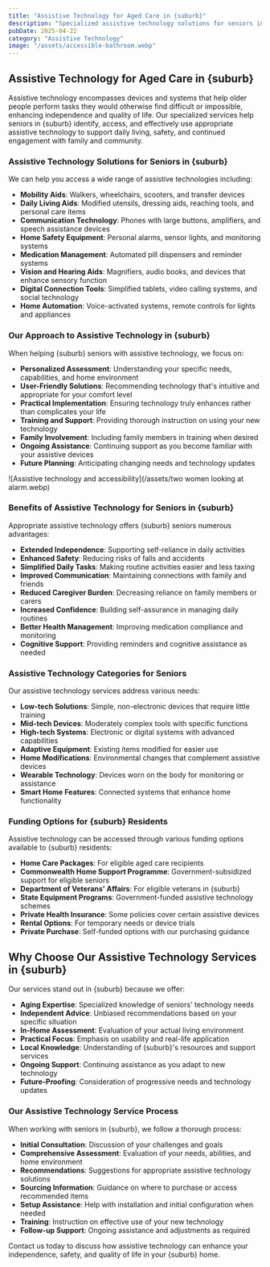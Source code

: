 ```yaml
---
title: "Assistive Technology for Aged Care in {suburb}"
description: "Specialized assistive technology solutions for seniors in {suburb} to enhance independence, safety, and quality of life. Our expert team helps assess, source, and implement appropriate assistive devices for your specific needs."
pubDate: 2025-04-22
category: "Assistive Technology"
image: "/assets/accessible-bathroom.webp"
---
```


## Assistive Technology for Aged Care in {suburb}

Assistive technology encompasses devices and systems that help older people perform tasks they would otherwise find difficult or impossible, enhancing independence and quality of life. Our specialized services help seniors in {suburb} identify, access, and effectively use appropriate assistive technology to support daily living, safety, and continued engagement with family and community.

### Assistive Technology Solutions for Seniors in {suburb}

We can help you access a wide range of assistive technologies including:

- **Mobility Aids**: Walkers, wheelchairs, scooters, and transfer devices
- **Daily Living Aids**: Modified utensils, dressing aids, reaching tools, and personal care items
- **Communication Technology**: Phones with large buttons, amplifiers, and speech assistance devices
- **Home Safety Equipment**: Personal alarms, sensor lights, and monitoring systems
- **Medication Management**: Automated pill dispensers and reminder systems
- **Vision and Hearing Aids**: Magnifiers, audio books, and devices that enhance sensory function
- **Digital Connection Tools**: Simplified tablets, video calling systems, and social technology
- **Home Automation**: Voice-activated systems, remote controls for lights and appliances

### Our Approach to Assistive Technology in {suburb}

When helping {suburb} seniors with assistive technology, we focus on:

- **Personalized Assessment**: Understanding your specific needs, capabilities, and home environment
- **User-Friendly Solutions**: Recommending technology that's intuitive and appropriate for your comfort level
- **Practical Implementation**: Ensuring technology truly enhances rather than complicates your life
- **Training and Support**: Providing thorough instruction on using your new technology
- **Family Involvement**: Including family members in training when desired
- **Ongoing Assistance**: Continuing support as you become familiar with your assistive devices
- **Future Planning**: Anticipating changing needs and technology updates

![Assistive technology and accessibility](/assets/two women looking at alarm.webp)

### Benefits of Assistive Technology for Seniors in {suburb}

Appropriate assistive technology offers {suburb} seniors numerous advantages:

- **Extended Independence**: Supporting self-reliance in daily activities
- **Enhanced Safety**: Reducing risks of falls and accidents
- **Simplified Daily Tasks**: Making routine activities easier and less taxing
- **Improved Communication**: Maintaining connections with family and friends
- **Reduced Caregiver Burden**: Decreasing reliance on family members or carers
- **Increased Confidence**: Building self-assurance in managing daily routines
- **Better Health Management**: Improving medication compliance and monitoring
- **Cognitive Support**: Providing reminders and cognitive assistance as needed

### Assistive Technology Categories for Seniors

Our assistive technology services address various needs:

- **Low-tech Solutions**: Simple, non-electronic devices that require little training
- **Mid-tech Devices**: Moderately complex tools with specific functions
- **High-tech Systems**: Electronic or digital systems with advanced capabilities
- **Adaptive Equipment**: Existing items modified for easier use
- **Home Modifications**: Environmental changes that complement assistive devices
- **Wearable Technology**: Devices worn on the body for monitoring or assistance
- **Smart Home Features**: Connected systems that enhance home functionality

### Funding Options for {suburb} Residents

Assistive technology can be accessed through various funding options available to {suburb} residents:

- **Home Care Packages**: For eligible aged care recipients
- **Commonwealth Home Support Programme**: Government-subsidized support for eligible seniors
- **Department of Veterans' Affairs**: For eligible veterans in {suburb}
- **State Equipment Programs**: Government-funded assistive technology schemes
- **Private Health Insurance**: Some policies cover certain assistive devices
- **Rental Options**: For temporary needs or device trials
- **Private Purchase**: Self-funded options with our purchasing guidance

## Why Choose Our Assistive Technology Services in {suburb}

Our services stand out in {suburb} because we offer:

- **Aging Expertise**: Specialized knowledge of seniors' technology needs
- **Independent Advice**: Unbiased recommendations based on your specific situation
- **In-Home Assessment**: Evaluation of your actual living environment
- **Practical Focus**: Emphasis on usability and real-life application
- **Local Knowledge**: Understanding of {suburb}'s resources and support services
- **Ongoing Support**: Continuing assistance as you adapt to new technology
- **Future-Proofing**: Consideration of progressive needs and technology updates

### Our Assistive Technology Service Process

When working with seniors in {suburb}, we follow a thorough process:

- **Initial Consultation**: Discussion of your challenges and goals
- **Comprehensive Assessment**: Evaluation of your needs, abilities, and home environment
- **Recommendations**: Suggestions for appropriate assistive technology solutions
- **Sourcing Information**: Guidance on where to purchase or access recommended items
- **Setup Assistance**: Help with installation and initial configuration when needed
- **Training**: Instruction on effective use of your new technology
- **Follow-up Support**: Ongoing assistance and adjustments as required

Contact us today to discuss how assistive technology can enhance your independence, safety, and quality of life in your {suburb} home. 